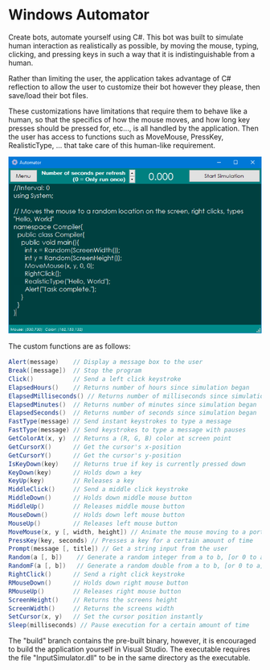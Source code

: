 # Windows Automator
Create bots, automate yourself using C#. This bot was built to simulate human interaction as realistically as possible, by moving the mouse, typing, clicking, and pressing keys in such a way that it is indistinguishable from a human.

Rather than limiting the user, the application takes advantage of C# reflection to allow the user to customize their bot however they please, then save/load their bot files.

These customizations have limitations that require them to behave like a human, so that the specifics of how the mouse moves, and how long key presses should be pressed for, etc..., is all handled by the application. Then the user has access to functions such as MoveMouse, PressKey, RealisticType, ... that take care of this human-like requirement.

![](/screenshots/1.png)

The custom functions are as follows:
```csharp
Alert(message)    // Display a message box to the user
Break([message])  // Stop the program
Click()           // Send a left click keystroke
ElapsedHours()    // Returns number of hours since simulation began
ElapsedMilliseconds() // Returns number of milliseconds since simulation began
ElapsedMinutes()  // Returns number of minutes since simulation began
ElapsedSeconds()  // Returns number of seconds since simulation began
FastType(message) // Send instant keystrokes to type a message
FastType(message) // Send keystrokes to type a message with pauses
GetColorAt(x, y)  // Returns a (R, G, B) color at screen point
GetCursorX()      // Get the cursor's x-position
GetCursorY()      // Get the cursor's y-position
IsKeyDown(key)    // Returns true if key is currently pressed down
KeyDown(key)      // Holds down a key
KeyUp(key)        // Releases a key
MiddleClick()     // Send a middle click keystroke
MiddleDown()      // Holds down middle mouse button
MiddleUp()        // Releases middle mouse button
MouseDown()       // Holds down left mouse button
MouseUp()         // Releases left mouse button
MoveMouse(x, y [, width, height]) // Animate the mouse moving to a portion of the screen
PressKey(key, seconds) // Presses a key for a certain amount of time
Prompt(message [, title]) // Get a string input from the user
Random(a [, b])    // Generate a random integer from a to b, [or 0 to a]
RandomF(a [, b])   // Generate a random double from a to b, [or 0 to a]
RightClick()      // Send a right click keystroke
RMouseDown()      // Holds down right mouse button
RMouseUp()        // Releases right mouse button
ScreenHeight()    // Returns the screens height
ScreenWidth()     // Returns the screens width
SetCursor(x, y)   // Set the cursor position instantly
Sleep(milliseconds) // Pause execution for a certain amount of time
```

The "build" branch contains the pre-built binary, however, it is encouraged to build the application yourself in Visual Studio.
The executable requires the file "InputSimulator.dll" to be in the same directory as the executable.
